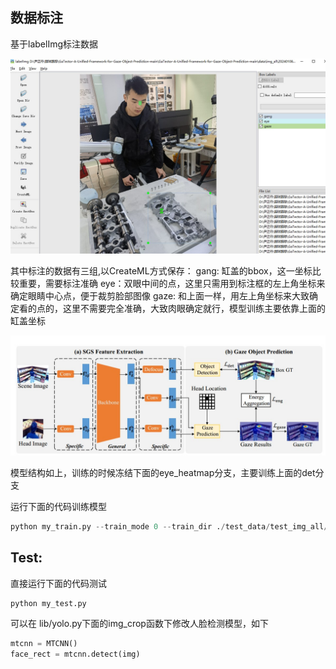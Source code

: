 ## 数据标注
基于labelImg标注数据

<img src="readme_img/data_proess.jpg" alt="data_proess" style="zoom:50%;" />

其中标注的数据有三组,以CreateML方式保存：
gang: 缸盖的bbox，这一坐标比较重要，需要标注准确
eye：双眼中间的点，这里只需用到标注框的左上角坐标来确定眼睛中心点，便于裁剪脸部图像
gaze: 和上面一样，用左上角坐标来大致确定看的点的，这里不需要完全准确，大致肉眼确定就行，模型训练主要依靠上面的缸盖坐标

![model_img](readme_img/model_img.jpg)

模型结构如上，训练的时候冻结下面的eye_heatmap分支，主要训练上面的det分支

运行下面的代码训练模型
```python
python my_train.py --train_mode 0 --train_dir ./test_data/test_img_all/ --train_annotation ./test_data/test_img_all/label/test_gt.json --test_dir ./test_data/test_img_all/ --test_annotation ./test_data/test_img_all/label/test_gt.json
```

## Test:
直接运行下面的代码测试
```python
python my_test.py
```
可以在 lib/yolo.py下面的img_crop函数下修改人脸检测模型，如下
```python
mtcnn = MTCNN()
face_rect = mtcnn.detect(img)
```

